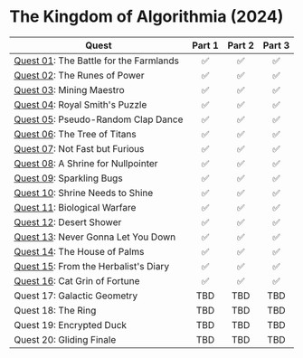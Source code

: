 # The Kingdom of Algorithmia (2024)

| Quest  | Part 1 | Part 2 | Part 3  | 
| ------------- |:-------------:|:-------------:|:-------------:|
| [Quest 01](app/Quest01/Solve.hs): The Battle for the Farmlands    | 	&#x2705;  | 	&#x2705;  | 	&#x2705;  |
| [Quest 02](app/Quest02/Solve.hs): The Runes of Power              | 	&#x2705;  | 	&#x2705;  | 	&#x2705;  |
| [Quest 03](app/Quest03/Solve.hs): Mining Maestro                  | 	&#x2705;  | 	&#x2705;  | 	&#x2705;  |
| [Quest 04](app/Quest04/Solve.hs): Royal Smith's Puzzle            | 	&#x2705;  | 	&#x2705;  | 	&#x2705;  |
| [Quest 05](app/Quest05/Solve.hs): Pseudo-Random Clap Dance        | 	&#x2705;  | 	&#x2705;  | 	&#x2705;  |
| [Quest 06](app/Quest06/Solve.hs): The Tree of Titans              | 	&#x2705;  | 	&#x2705;  | 	&#x2705;  |
| [Quest 07](app/Quest07/Solve.hs): Not Fast but Furious            | 	&#x2705;  | 	&#x2705;  | 	&#x2705;  |
| [Quest 08](app/Quest08/Solve.hs): A Shrine for Nullpointer        | 	&#x2705;  | 	&#x2705;  | 	&#x2705;  |
| [Quest 09](app/Quest09/Solve.hs): Sparkling Bugs                  | 	&#x2705;  | 	&#x2705;  | 	&#x2705;  |
| [Quest 10](app/Quest10/Solve.hs): Shrine Needs to Shine          | 	&#x2705;  | 	&#x2705;  | 	&#x2705;  |
| [Quest 11](app/Quest11/Solve.hs): Biological Warfare             | 	&#x2705;  | 	&#x2705;  | 	&#x2705;  |
| [Quest 12](app/Quest12/Solve.hs): Desert Shower                  | 	&#x2705;  | 	&#x2705;  | 	&#x2705;  |
| [Quest 13](app/Quest13/Solve.hs): Never Gonna Let You Down       | 	&#x2705;  | 	&#x2705;  | 	&#x2705;  |
| [Quest 14](app/Quest14/Solve.hs): The House of Palms             | 	&#x2705;  | 	&#x2705;  | 	&#x2705;  |
| [Quest 15](app/Quest15/Solve.hs): From the Herbalist's Diary     | 	&#x2705;  | 	&#x2705;  | 	&#x2705;  |
| [Quest 16](app/Quest16/Solve.hs): Cat Grin of Fortune            | 	&#x2705;  | 	&#x2705;  | 	&#x2705;  |
| Quest 17: Galactic Geometry              | TBD  | TBD  | TBD  |
| Quest 18: The Ring                       | TBD  | TBD  | TBD  |
| Quest 19: Encrypted Duck                 | TBD  | TBD  | TBD  |
| Quest 20: Gliding Finale                 | TBD  | TBD  | TBD  |
